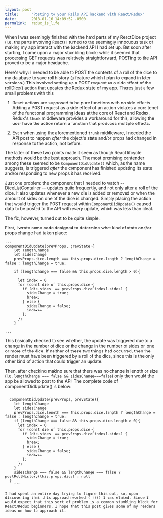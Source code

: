 ```yaml
---
layout: post
title:      "Posting to your Rails API backend with React/Redux"
date:       2018-01-16 14:09:52 -0500
permalink:  redux_is_life
---
```



When I was seemingly finished with the hard parts of my ReactDice project (i.e. the parts involving React) I turned to the seemingly innocuous task of making my app interact with the backend API I had set up.  But soon after starting, I came upon a major stumbling block: while it seemed that processing GET requests was relatively straightforward, POSTing to the API proved to be a major headache.

Here's why:  I needed to be able to POST the contents of a roll of the dice to my database to save roll history (a feature which I plan to expand in later versions.)  This involved setting up a POST request as a side effect of the rollDice() action that updates the Redux state of my app.  Theres just a few small problems with this: 

1.  React actions are supposed to be pure functions with no side effects.  Adding a POST request as a side effect of an action violates a core tenet of the functional programming ideas at the core of React and Redux.  Redux's `thunk` middleware provides a workaround for this, allowing the user have the action return a function that produces multiple effects.

2. Even when using the aforementioned `thunk` middleware, I needed the API post to happen *after* the object's state and/or props had changed in response to the action, not before.  

The latter of these two points made it seem as though React lifcycle methods would be the best approach.  The most promising contender among these seemed to be `ComponentDidUpdate()` which, as the name suggests, is triggered *after* the component has finished updating its state and/or responding to new props it has received.  

Just one problem: the component that I needed to watch -- DiceListContainer -- updates quite frequently, and not only after a roll of the dice.  It also updates whenever a new die is added or removed or when the amount of sides on one of the dice is changed.  Simply placing the action that would trigger the POST request within `ComponentDidUpdate()` caused data to be posted to the API with *every* update, which was less than ideal.

The fix, however, turned out to be quite simple. 

First, I wrote some code designed to determine what kind of state and/or props change had taken place:

```
...
componentDidUpdate(prevProps, prevState){
    let lengthChange
    let sidesChange
    prevProps.dice.length === this.props.dice.length ? lengthChange = false : lengthChange = true;

    if (lengthChange === false && this.props.dice.length > 0){

      let index = 0
      for (const die of this.props.dice){
        if (die.sides !== prevProps.dice[index].sides) {
          sidesChange = true;
          break;
        } else {
          sidesChange = false;
          index++
        };
      };
    }
		
...
```

This basically checked to see whether, the update was triggered due to a change in the number of dice or the change in the number of sides on one or more of the dice.  If neither of these two things had occurred, then the render must have been triggered by a roll of the dice, since this is the only other kind of action that could trigger an update.

Then, after checking making sure that there was no change in length or size (i.e. `lengthChange === false && sidesChange===false`) only then would the app be allowed to post to the API.  The complete code of componentDidUpdate() is below:

```

  componentDidUpdate(prevProps, prevState){
    let lengthChange
    let sidesChange
    prevProps.dice.length === this.props.dice.length ? lengthChange = false : lengthChange = true;
    if (lengthChange === false && this.props.dice.length > 0){
      let index = 0
      for (const die of this.props.dice){
        if (die.sides !== prevProps.dice[index].sides) {
          sidesChange = true;
          break;
        } else {
          sidesChange = false;
          index++
        };
      };
    }
    sidesChange === false && lengthChange === false ? postRollHistory(this.props.dice) : null
  }
	```
	
I had spent an entire day trying to figure this out, so, upon discovering that this approach worked (!!!!) I was elated. Since I would expect that this sort of problem is a common stumbling block for React/Redux beginners, I hope that this post gives some of my readers ideas on how to approach it.  




